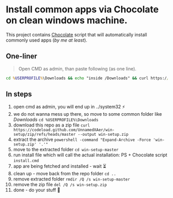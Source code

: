 
# Install common apps via Chocolate on clean windows machine.

This project contains [Chocolate](https://docs.chocolatey.org/en-us/) script that will automatically install commonly used apps (*by me at least*).

## One-liner

> Open CMD as admin, than paste following (as one line).

```bat
cd %USERPROFILE%\Downloads && echo "inside /Downloads" && curl https://codeload.github.com/UnnamedXAer/win-setup/zip/refs/heads/master --output win-setup.zip && echo "got archive" && powershell -command "Expand-Archive -Force 'win-setup.zip' '.'" && echo "unpacked" && cd win-setup-master && echo "starting installation scripts" && install.cmd && echo "installed" && echo "about to clean up" && cd .. && rmdir /Q /s win-setup-master & del /Q /s win-setup.zip & echo . & echo I'm done!
```

## In steps

1. open cmd as admin, you will end up in ../system32 ⚡
2. we do not wanna mess up there, so move to some common folder like *Downloads* `cd %USERPROFILE%\Downloads`
3. download this repo as a zip file `curl https://codeload.github.com/UnnamedXAer/win-setup/zip/refs/heads/master --output win-setup.zip`
4. extract the archive `powershell -command "Expand-Archive -Force 'win-setup.zip' '.'"`
5. move to the extracted folder `cd win-setup-master`
6. run install file which will call the actual installation: PS + Chocolate script  `install.cmd`
7. app are being fetched and installed - wait ⏳
8. clean up - move back from the repo folder `cd ..`
9.  remove extracted folder `rmdir /Q /s win-setup-master`
10. remove the zip file `del /Q /s win-setup.zip`
11. done - do your stuff 🎉

